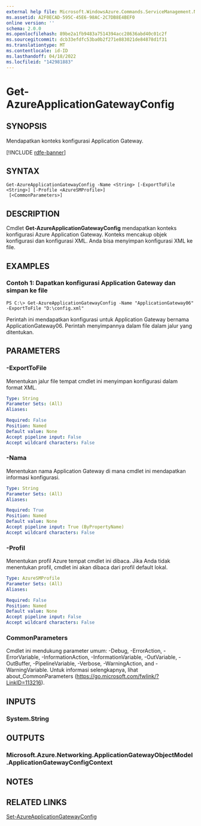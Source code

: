 ```yaml
---
external help file: Microsoft.WindowsAzure.Commands.ServiceManagement.Network.dll-Help.xml
ms.assetid: A2F0ECAD-595C-45E6-98AC-2C7DB8E4BEF0
online version: ''
schema: 2.0.0
ms.openlocfilehash: 89be2a1fb9483a7514394acc28636abd40c01c2f
ms.sourcegitcommit: dcb33efdfc53ba0b2f271e883021de84878d1f31
ms.translationtype: MT
ms.contentlocale: id-ID
ms.lasthandoff: 04/18/2022
ms.locfileid: "142981883"
---
```

# Get-AzureApplicationGatewayConfig

## SYNOPSIS
Mendapatkan konteks konfigurasi Application Gateway.

[!INCLUDE [rdfe-banner](../../includes/rdfe-banner.md)]

## SYNTAX

```
Get-AzureApplicationGatewayConfig -Name <String> [-ExportToFile <String>] [-Profile <AzureSMProfile>]
 [<CommonParameters>]
```

## DESCRIPTION
Cmdlet **Get-AzureApplicationGatewayConfig** mendapatkan konteks konfigurasi Azure Application Gateway.
Konteks mencakup objek konfigurasi dan konfigurasi XML.
Anda bisa menyimpan konfigurasi XML ke file.

## EXAMPLES

### Contoh 1: Dapatkan konfigurasi Application Gateway dan simpan ke file
```
PS C:\> Get-AzureApplicationGatewayConfig -Name "ApplicationGateway06" -ExportToFile "D:\config.xml"
```

Perintah ini mendapatkan konfigurasi untuk Application Gateway bernama ApplicationGateway06.
Perintah menyimpannya dalam file dalam jalur yang ditentukan.

## PARAMETERS

### -ExportToFile
Menentukan jalur file tempat cmdlet ini menyimpan konfigurasi dalam format XML.

```yaml
Type: String
Parameter Sets: (All)
Aliases: 

Required: False
Position: Named
Default value: None
Accept pipeline input: False
Accept wildcard characters: False
```

### -Nama
Menentukan nama Application Gateway di mana cmdlet ini mendapatkan informasi konfigurasi.

```yaml
Type: String
Parameter Sets: (All)
Aliases: 

Required: True
Position: Named
Default value: None
Accept pipeline input: True (ByPropertyName)
Accept wildcard characters: False
```

### -Profil
Menentukan profil Azure tempat cmdlet ini dibaca. Jika Anda tidak menentukan profil, cmdlet ini akan dibaca dari profil default lokal.

```yaml
Type: AzureSMProfile
Parameter Sets: (All)
Aliases: 

Required: False
Position: Named
Default value: None
Accept pipeline input: False
Accept wildcard characters: False
```

### CommonParameters
Cmdlet ini mendukung parameter umum: -Debug, -ErrorAction, -ErrorVariable, -InformationAction, -InformationVariable, -OutVariable, -OutBuffer, -PipelineVariable, -Verbose, -WarningAction, and -WarningVariable. Untuk informasi selengkapnya, lihat about_CommonParameters (https://go.microsoft.com/fwlink/?LinkID=113216).

## INPUTS

### System.String

## OUTPUTS

### Microsoft.Azure.Networking.ApplicationGatewayObjectModel.ApplicationGatewayConfigContext

## NOTES

## RELATED LINKS

[Set-AzureApplicationGatewayConfig](./Set-AzureApplicationGatewayConfig.md)


